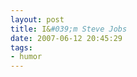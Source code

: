 ```yaml
---
layout: post
title: I&#039;m Steve Jobs
date: 2007-06-12 20:45:29
tags: 
- humor
---
```

<div align="center"><object width="425" height="350"><param name="movie" value="http://www.youtube.com/v/Bf5qZrFfQFg"></param><param name="wmode" value="transparent"></param><embed src="http://www.youtube.com/v/Bf5qZrFfQFg" type="application/x-shockwave-flash" wmode="transparent" width="425" height="350"></embed></object></div>
